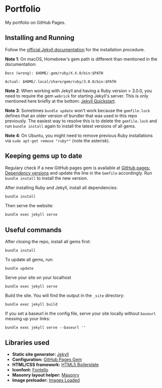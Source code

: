 # Portfolio

My portfolio on GitHub Pages.

## Installing and Running

Follow the [official Jekyll documentation](https://jekyllrb.com/docs/installation/)
for the installation procedure. 

**Note 1**: On macOS, Homebrew's gem path is different
than mentioned in the documentation:

```shell
Docs (wrong): $HOME/.gem/ruby/X.X.0/bin:$PATH

Actual: $HOME/.local/share/gem/ruby/3.0.0/bin:$PATH
```

**Note 2**: When working with Jekyll and having a Ruby version > 3.0.0, you need
to require the gem `webrick` for starting Jekyll's server. This is only
mentioned here briefly at the bottom:
[Jekyll Quickstart](https://jekyllrb.com/docs/).

**Note 3**: Sometimes `bundle update` won't work because the `gemfile.lock`
defines that an older version of bundler that was used in this repo previously.
The easiest way to resolve this is to delete the `gemfile.lock` and run
`bundle install` again to install the latest versions of all gems.

**Note 4**: On Ubuntu, you might need to remove previous Ruby installations via
`sudo apt-get remove "ruby*"` (note the asterisk).

## Keeping gems up to date

Regulary check if a new GitHub pages gem is available at
[GitHub pages: Dependency versions](https://pages.github.com/versions/) and
update the line in the `Gemfile` accordingly. Run `bundle install` to
install the new version.

After installing Ruby and Jekyll, install all dependencies:

```sh
bundle install
```

Then serve the website:

```sh
bundle exec jekyll serve
```

## Useful commands

After closing the repo, install all gems first:

```shell
bundle install
```

To update all gems, run:

```shell
bundle update
```

Serve your site on your localhost

```shell
bundle exec jekyll serve
```

Build the site. You will find the output in the `_site` directory:

```shell
bundle exec jekyll build
```

If you set a baseurl in the config file, serve your site locally without
`baseurl` messing up your links:

```shell
bundle exec jekyll serve --baseurl ''
```

## Libraries used

* **Static site generator:** [Jekyll](https://jekyllrb.com/)
* **Configuration:** [GitHub Pages Gem](https://github.com/github/pages-gem)
* **HTML/CSS framework:** [HTML5 Boilerplate](https://html5boilerplate.com/)
* **Iconfont:** [Fontello](http://fontello.com/)
* **Masonry layout helper:** [Masonry](https://github.com/desandro/masonry)
* **Image preloader:** [Images Loaded](https://github.com/desandro/imagesloaded)